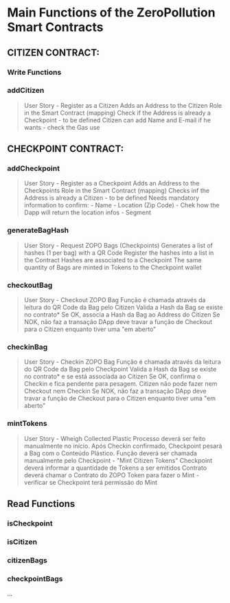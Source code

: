 
# Main Functions of the ZeroPollution Smart Contracts

## CITIZEN CONTRACT:

### Write Functions

### addCitizen
>User Story - Register as a Citizen
Adds an Address to the Citizen Role in the Smart Contract (mapping)
Check if the Address is already a Checkpoint - to be defined
Citizen can add Name and E-mail if he wants - check the Gas use

## CHECKPOINT CONTRACT:
      
### addCheckpoint
>User Story - Register as a Checkpoint
Adds an Address to the Checkpoints Role in the Smart Contract (mapping)
Checks inf the Address is already a Citizen - to be defined
Needs mandatory information to confirm:
          - Name
          - Location (Zip Code) - Chek how the Dapp will return the location infos
          - Segment
   
      
### generateBagHash
>User Story - Request ZOPO Bags (Checkpoints)
Generates a list of hashes (1 per bag) with a QR Code
Register the hashes into a list in the Contract
Hashes are associated to a Checkpoint
The same quantity of Bags are minted in Tokens to the Checkpoint wallet
      
### checkoutBag
>User Story - Checkout ZOPO Bag
Função é chamada através da leitura do QR Code da Bag pelo Citizen
Valida a Hash da Bag se existe no contrato*
Se OK, associa a Hash da Bag ao Address do Citizen
Se NOK, não faz a transação
DApp deve travar a função de Checkout para o Citizen enquanto tiver uma "em aberto"

### checkinBag
>User Story - Checkin ZOPO Bag
Função é chamada através da leitura do QR Code da Bag pelo Checkpoint
Valida a Hash da Bag se existe no contrato* e se está associada ao Citizen
Se OK, confirma o Checkin e fica pendente para pesagem. Citizen não pode fazer nem Checkout nem Checkin
Se NOK, não faz a transação
DApp deve travar a função de Checkout para o Citizen enquanto tiver uma "em aberto"

### mintTokens
>User Story - Wheigh Collected Plastic
Processo deverá ser feito manualmente no início. Após Checkin confirmado, Checkpoint pesará a Bag com o Conteúdo Plástico.
Função deverá ser chamada manualmente pelo Checkpoint - "Mint Citizen Tokens"
Checkpoint deverá informar a quantidade de Tokens a ser emitidos
Contrato deverá chamar o Contrato do ZOPO Token para fazer o Mint - verificar se Checkpoint terá permissão do Mint
      

## Read Functions

### isCheckpoint

### isCitizen

### citizenBags

### checkpointBags

...

